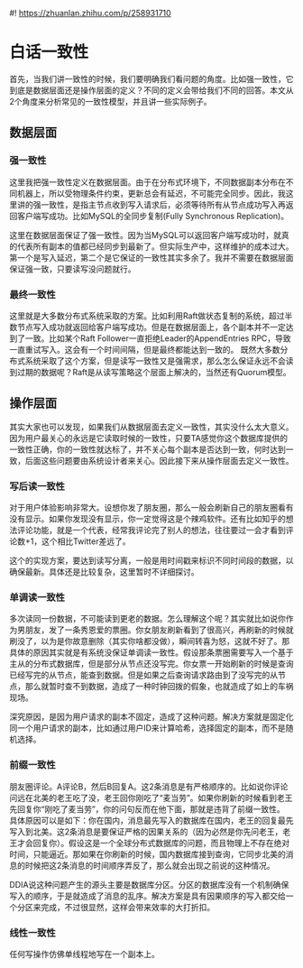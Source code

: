 #! https://zhuanlan.zhihu.com/p/258931710
# 白话一致性


首先，当我们讲一致性的时候，我们要明确我们看问题的角度。比如强一致性，它到底是数据层面还是操作层面的定义？不同的定义会带给我们不同的回答。本文从2个角度来分析常见的一致性模型，并且讲一些实际例子。

## 数据层面 


### 强一致性
这里我把强一致性定义在数据层面。由于在分布式环境下，不同数据副本分布在不同机器上，所以受物理条件约束，更新总会有延迟，不可能完全同步。因此，我这里讲的强一致性，是指主节点收到写入请求后，必须等待所有从节点成功写入再返回客户端写成功。比如MySQL的全同步复制(Fully Synchronous Replication)。

这里在数据层面保证了强一致性。因为当MySQL可以返回客户端写成功时，就真的代表所有副本的值都已经同步到最新了。但实际生产中，这样维护的成本过大。第一个是写入延迟，第二个是它保证的一致性其实多余了。我并不需要在数据层面保证强一致，只要读写没问题就行。

### 最终一致性
这里就是大多数分布式系统采取的方案。比如利用Raft做状态复制的系统，超过半数节点写入成功就返回给客户端写成功。但是在数据层面上，各个副本并不一定达到了一致。比如某个Raft Follower一直拒绝Leader的AppendEntries RPC，导致一直重试写入。这会有一个时间间隔，但是最终都能达到一致的。
既然大多数分布式系统采取了这个方案，但是读写一致性又是强需求，那么怎么保证永远不会读到过期的数据呢？Raft是从读写策略这个层面上解决的，当然还有Quorum模型。

## 操作层面
其实大家也可以发现，如果我们从数据层面去定义一致性，其实没什么太大意义。因为用户最关心的永远是它读取时候的一致性，只要TA感觉你这个数据库提供的一致性正确，你的一致性就达标了，并不关心每个副本是否达到一致，何时达到一致，后面这些问题要由系统设计者来关心。因此接下来从操作层面去定义一致性。
### 写后读一致性
对于用户体验影响非常大。设想你发了朋友圈，那么一般会刷新自己的朋友圈看有没有显示。如果你发现没有显示，你一定觉得这是个辣鸡软件。还有比如知乎的想法评论功能，就是一个代表，经常我评论完了别人的想法，往往要过一会才看到评论数+1，这个相比Twitter差远了。

这个的实现方案，要达到读写分离，一般是用时间戳来标识不同时间段的数据，以确保最新。具体还是比较复杂，这里暂时不详细探讨。

### 单调读一致性
多次读同一份数据，不可能读到更老的数据。怎么理解这个呢？其实就比如说你作为男朋友，发了一条秀恩爱的票圈。你女朋友刷新看到了很高兴，再刷新的时候就刷没了，以为是你故意删除（其实你啥都没做），瞬间转喜为怒，这就不好了。那具体的原因其实就是有系统没保证单调读一致性。假设那条票圈需要写入一个基于主从的分布式数据库，但是部分从节点还没写完。你女票一开始刷新的时候是查询已经写完的从节点，能查到数据。但是如果之后查询请求路由到了没写完的从节点，那么就暂时查不到数据，造成了一种时钟回拨的假象，也就造成了如上的车祸现场。

深究原因，是因为用户请求的副本不固定，造成了这种问题。解决方案就是固定化同一个用户请求的副本，比如通过用户ID来计算哈希，选择固定的副本，而不是随机选择。


### 前缀一致性
朋友圈评论。A评论B，然后B回复A。这2条消息是有严格顺序的。比如说你评论问远在北美的老王吃了没，老王回你刚吃了“麦当劳”。如果你刷新的时候看到老王先回复你“刚吃了麦当劳”，你的问句反而在他下面，那就是违背了前缀一致性。
具体原因可以是如下：你在国内，消息最先写入的数据库在国内，老王的回复最先写入到北美。这2条消息是要保证严格的因果关系的（因为必然是你先问老王，老王才会回复你）。假设这是一个全球分布式数据库的问题，而且物理上不存在绝对时间，只能逼近。那如果在你刷新的时候，国内数据库接到查询，它同步北美的消息的时候把这2条消息的时间顺序弄反了，那么就会出现之前说的这种情况。

DDIA说这种问题产生的源头主要是数据库分区。分区的数据库没有一个机制确保写入的顺序，于是就造成了消息的乱序。解决方案是具有因果顺序的写入都交给一个分区来完成，不过很显然，这样会带来效率的大打折扣。


### 线性一致性
任何写操作仿佛单线程地写在一个副本上。